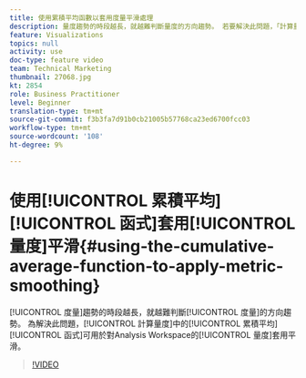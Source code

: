 ```yaml
---
title: 使用累積平均函數以套用度量平滑處理
description: 量度趨勢的時段越長，就越難判斷量度的方向趨勢。 若要解決此問題，「計算量度」中的「累積平均值」函式可用來套用平滑至Analysis Workspace的量度。
feature: Visualizations
topics: null
activity: use
doc-type: feature video
team: Technical Marketing
thumbnail: 27068.jpg
kt: 2854
role: Business Practitioner
level: Beginner
translation-type: tm+mt
source-git-commit: f3b3fa7d91b0cb21005b57768ca23ed6700fcc03
workflow-type: tm+mt
source-wordcount: '108'
ht-degree: 9%

---
```



# 使用[!UICONTROL 累積平均][!UICONTROL 函式]套用[!UICONTROL 量度]平滑{#using-the-cumulative-average-function-to-apply-metric-smoothing}

[!UICONTROL 度量]趨勢的時段越長，就越難判斷[!UICONTROL 度量]的方向趨勢。 為解決此問題，[!UICONTROL 計算量度]中的[!UICONTROL 累積平均][!UICONTROL 函式]可用於對Analysis Workspace的[!UICONTROL 量度]套用平滑。

>[!VIDEO](https://video.tv.adobe.com/v/27068/?quality=9)
